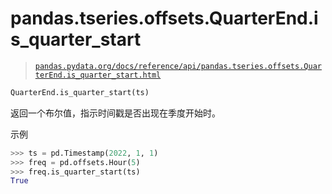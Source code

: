 # pandas.tseries.offsets.QuarterEnd.is_quarter_start

> [`pandas.pydata.org/docs/reference/api/pandas.tseries.offsets.QuarterEnd.is_quarter_start.html`](https://pandas.pydata.org/docs/reference/api/pandas.tseries.offsets.QuarterEnd.is_quarter_start.html)

```py
QuarterEnd.is_quarter_start(ts)
```

返回一个布尔值，指示时间戳是否出现在季度开始时。

示例

```py
>>> ts = pd.Timestamp(2022, 1, 1)
>>> freq = pd.offsets.Hour(5)
>>> freq.is_quarter_start(ts)
True 
```
